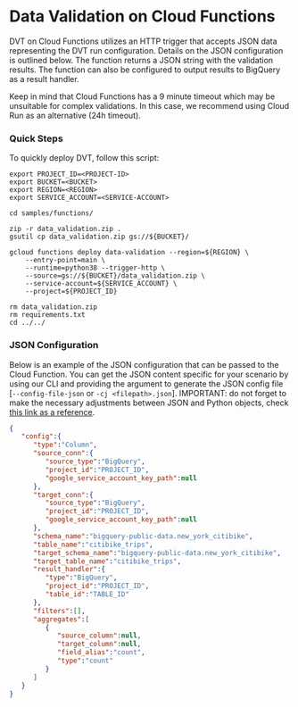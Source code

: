 # Data Validation on Cloud Functions

DVT on Cloud Functions utilizes an HTTP trigger that accepts JSON data representing the DVT run configuration. Details on the JSON configuration is outlined below. The function returns a JSON string with the validation results. The function can also be configured to output results to BigQuery as a result handler.

Keep in mind that Cloud Functions has a 9 minute timeout which may be unsuitable for complex validations. In this case, we recommend using Cloud Run as an alternative (24h timeout).

### Quick Steps

To quickly deploy DVT, follow this script:

```
export PROJECT_ID=<PROJECT-ID>
export BUCKET=<BUCKET>
export REGION=<REGION>
export SERVICE_ACCOUNT=<SERVICE-ACCOUNT>

cd samples/functions/

zip -r data_validation.zip .
gsutil cp data_validation.zip gs://${BUCKET}/

gcloud functions deploy data-validation --region=${REGION} \
	--entry-point=main \
	--runtime=python38 --trigger-http \
	--source=gs://${BUCKET}/data_validation.zip \
	--service-account=${SERVICE_ACCOUNT} \
	--project=${PROJECT_ID}

rm data_validation.zip
rm requirements.txt
cd ../../
```

### JSON Configuration 

Below is an example of the JSON configuration that can be passed to the Cloud Function. You can get the JSON content specific for your scenario by using our CLI and providing the argument to generate the JSON config file [`--config-file-json` or `-cj <filepath>.json`]. IMPORTANT: do not forget to make the necessary adjustments between JSON and Python objects, check [this link as a reference](https://python-course.eu/applications-python/json-and-python.php).

```json
{
   "config":{
      "type":"Column",
      "source_conn":{
         "source_type":"BigQuery",
         "project_id":"PROJECT_ID",
         "google_service_account_key_path":null
      },
      "target_conn":{
         "source_type":"BigQuery",
         "project_id":"PROJECT_ID",
         "google_service_account_key_path":null
      },
      "schema_name":"bigquery-public-data.new_york_citibike",
      "table_name":"citibike_trips",
      "target_schema_name":"bigquery-public-data.new_york_citibike",
      "target_table_name":"citibike_trips",
      "result_handler":{
         "type":"BigQuery",
         "project_id":"PROJECT_ID",
         "table_id":"TABLE_ID"
      },
      "filters":[],
      "aggregates":[
         {
            "source_column":null,
            "target_column":null,
            "field_alias":"count",
            "type":"count"
         }
      ]
   }
}
```